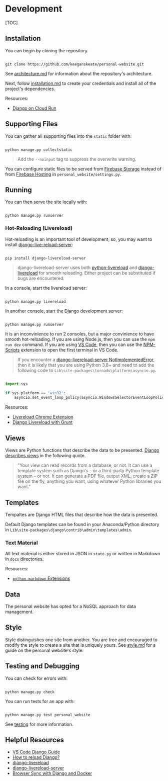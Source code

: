 # Development

[TOC]

## Installation

You can begin by cloning the repository.

```shell

git clone https://github.com/keeganskeate/personal-website.git

```

See [architecture.md](docs/architecture.md) for information about the repository's architecture.

Next, follow [installation.md](docs/architecture.md) to create your credentials and install all of the project's dependencies.

Resources:

* [Django on Cloud Run](https://codelabs.developers.google.com/codelabs/cloud-run-django/index.html)


## Supporting Files

You can gather all supporting files into the `static` folder with:

```shell

python manage.py collectstatic

```

> Add the `--noinput` tag to suppress the overwrite warning.

You can configure static files to be served from [Firebase Storage](https://firebase.google.com/docs/storage) instead of from [Firebase Hosting](https://firebase.google.com/docs/hosting) in `personal_website/settings.py`.

## Running

You can then serve the site locally with:

```shell

python manage.py runserver

```

### Hot-Reloading (Livereload)

Hot-reloading is an important tool of development, so, you may want to install [django-live-reload-server](https://github.com/tjwalch/django-livereload-server):

```shell

pip install django-livereload-server

```

> django-livereload-server uses both [python-livereload](https://github.com/lepture/python-livereload) and [django-livereload](https://github.com/Fantomas42/django-livereload) for smooth reloading. Either project can be substituted if bugs are encountered.

In a console, start the livereload server:

```shell

python manage.py livereload

```

In another console, start the Django development server:

```shell

python manage.py runserver

```

It is an inconvinience to run 2 consoles, but a major convinience to have smooth hot-reloading. If you are using Node.js, then you can use the `npm run dev` command. If you are using [VS Code](https://code.visualstudio.com/download), then you can use the [NPM-Scripts](https://github.com/Duroktar/vscode-npm-scripts) extension to open the first terminal in VS Code.

> If you encounter a [django-livereload-server NotImplementedError](https://stackoverflow.com/questions/58422817/jupyter-notebook-with-python-3-8-notimplementederror), then it is likely that you are using Python 3.8+ and need to add the following code to `Lib\site-packages\tornado\platform\asyncio.py`.

  ```py

  import sys

  if sys.platform == 'win32':
      asyncio.set_event_loop_policy(asyncio.WindowsSelectorEventLoopPolicy())

  ```

Resources:

* [Livereload Chrome Extension](https://chrome.google.com/webstore/detail/livereload)
* [Django Livereload with Grunt](https://github.com/sinnwerkstatt/sinnwerkstatt-web/blob/master/Django/Django-livereload.md)

## Views

Views are Python functions that describe the data to be presented. [Django describes views](https://docs.djangoproject.com/en/3.1/intro/tutorial03/#write-views-that-actually-do-something) in the following quote.

> "Your view can read records from a database, or not. It can use a template system such as Django's – or a third-party Python template system – or not. It can generate a PDF file, output XML, create a ZIP file on the fly, anything you want, using whatever Python libraries you want."

## Templates

Tempaltes are Django HTML files that describe how the data is presented.

Default Django templates can be found in your Anaconda/Python directory in `Lib\site-packages\django\contrib\admin\templates\admin`.

### Text Material

All text material is either stored in JSON in `state.py` or written in Markdown in `docs` directories.

Resources:

* [`python-markdown` Extensions](https://python-markdown.github.io/extensions/)

## Data

The personal website has opted for a NoSQL approach for data management.

## Style

Style distinguishes one site from another. You are free and encouraged to modify the style to create a site that is uniquely yours. See [style.md](style.md) for a guide on the personal website's style.

## Testing and Debugging

You can check for errors with:

```shell

python manage.py check

```

You can run tests for an app with:

```shell

python manage.py test personal_website

```

See [testing](/testing) for more information.

## Helpful Resources

* [VS Code Django Guide](https://code.visualstudio.com/docs/python/tutorial-django)
* [How to reload Django?](https://stackoverflow.com/questions/19094720/how-to-automatically-reload-django-when-files-change)
* [django-livereload](https://github.com/Fantomas42/django-livereload)
* [django-livereload-server](https://github.com/tjwalch/django-livereload-server)
* [Browser Sync with Django and Docker](https://stackoverflow.com/questions/49482710/using-browser-sync-with-django-on-docker-compose)

